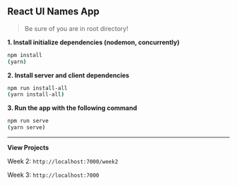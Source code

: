 ## React UI Names App

> Be sure of you are in root directory!

**1. Install initialize dependencies (nodemon, concurrently)**

```bash
npm install
(yarn)
```

**2. Install server and client dependencies**

```bash
npm run install-all
(yarn install-all)
```

**3. Run the app with the following command**

```bash
npm run serve
(yarn serve)
```

---

**View Projects**

Week 2: `http://localhost:7000/week2`

Week 3: `http://localhost:7000`
